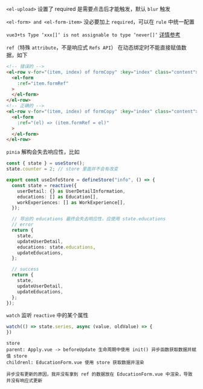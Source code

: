 `<el-upload>` 设置了 required 是需要点击后才能触发，默认 `blur` 触发

`<el-form> and <el-form-item>` 没必要加上 `required`，可以在 `rule` 中统一配置

`vue3+ts Type ‘xxx[]‘ is not assignable to type ‘never[]‘` [详情参考](https://blog.csdn.net/u014678583/article/details/119822917)

`ref`（特殊 `attribute`，不是响应式 `Refs API`） 在动态绑定时不能直接赋值数据，如下

```html
<!-- 错误的 -->
<el-row v-for="(item, index) of formCopy" :key="index" class="content">
  <el-form
    :ref="item.formRef"
  >
  </el-form>
</el-row>
<!-- 正确的 -->
<el-row v-for="(item, index) of formCopy" :key="index" class="content">
  <el-form
    :ref="(el) => (item.formRef = el)"
  >
  </el-form>
</el-row>
```

`pinia` 解构会失去响应性，比如

```js
const { state } = useStore();
state.counter = 2; // store 里面并不会有改变
```

```typescript
export const useInfoStore = defineStore("info", () => {
  const state = reactive({
    userDetail: {} as UserDetailInformation,
    educations: [] as Education[],
    workExperiences: [] as WorkExperience[],
  });

  // 导出的 educations 最终会失去响应性，应使用 state.educations
  // error
  return {
    state,
    updateUserDetail,
    educations: state.educations,
    updateEducations,
  };

  // success
  return {
    state,
    updateUserDetail,
    updateEducations,
  };
});
```

`watch` 监听 `reactive` 中的某个属性

```typescript
watch(() => state.series, async (value, oldValue) => {
})
```

```
store
parent: Apply.vue -> beforeUpdate 生命周期中使用 init() 异步函数获取数据并赋值 store
childrenl: EducationForm.vue 使用 store 获取数据并渲染

异步没有更新的原因，我并没有拿到 ref 的数据放在 EducationForm.vue 中渲染，导致并没有响应式更新
```
